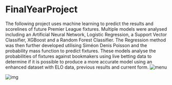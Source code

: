 # FinalYearProject
The following project uses machine learning to predict the results and scorelines of future Premier League fixtures. Multiple models were analysed including an Artificial Neural Network, Logistic Regression, a Support Vector Classifier, XGBoost and a Random Forest Classifier. The Regression method was then further developed utilising Siméon Denis Poisson and the probability mass function to predict fixtures. These models analyse the probabilities of fixtures against bookmakers using live betting data to determine if it is possible to produce a more accurate model using an enhanced dataset with ELO data, previous results and current form.
![menu](https://user-images.githubusercontent.com/43520641/115248430-96250a00-a11f-11eb-97c3-8cc32578416f.PNG)

![img](https://user-images.githubusercontent.com/43520641/115248575-b654c900-a11f-11eb-9d17-abea862912f5.png)
